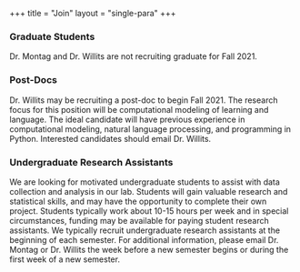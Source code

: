 +++
title = "Join"
layout = "single-para"
+++


### Graduate Students
Dr. Montag and Dr. Willits are not recruiting graduate for Fall 2021.

### Post-Docs
Dr. Willits may be recruiting a post-doc to begin Fall 2021. The research focus for this position will be computational modeling of learning and language. The ideal candidate will have previous experience in computational modeling, natural language processing, and programming in Python. Interested candidates should email Dr. Willits.

### Undergraduate Research Assistants
We are looking for motivated undergraduate students to assist with data collection and analysis in our lab. Students will gain valuable research and statistical skills, and may have the opportunity to complete their own project. Students typically work about 10-15 hours per week and in special circumstances, 
funding may be available for paying student research assistants. We typically recruit undergraduate research assistants at the beginning of each semester.
For additional information, please email Dr. Montag or Dr. Willits the week before a new semester begins or during the first week of a new semester.

<!--- ### Hourly Undergraduate or Post-Baccalaureate Research Assistants (Paid)
We are looking for a few undergraduates or recent graduates with special skills who may be interested in working in the lab for 10-30 hours per week for pay. These skills include coding proficiency in at least one of the following: Python, SQL, web development, or game programming (iOS and/or Unity). We are also looking for individuals with experience transcribing natural language recordings. For additional information, please email Dr. Montag or Dr. Willits.
--->